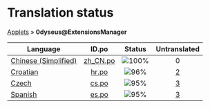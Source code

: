 # Translation status
[Applets](../../README.md) &#187; **0dyseus@ExtensionsManager**

Language | ID.po | Status | Untranslated
---------|:--:|:------:|:-----------:
[Chinese (Simplified)](../../language-status/zh_CN.md) | [zh_CN.po](po/zh_CN.po) | ![100%](http://progressed.io/bar/100) | 0
[Croatian](../../language-status/hr.md) | [hr.po](po/hr.po) | ![96%](http://progressed.io/bar/96) | [2](untranslated-po/hr.md)
[Czech](../../language-status/cs.md) | [cs.po](po/cs.po) | ![95%](http://progressed.io/bar/95) | [3](untranslated-po/cs.md)
[Spanish](../../language-status/es.md) | [es.po](po/es.po) | ![95%](http://progressed.io/bar/95) | [3](untranslated-po/es.md)
